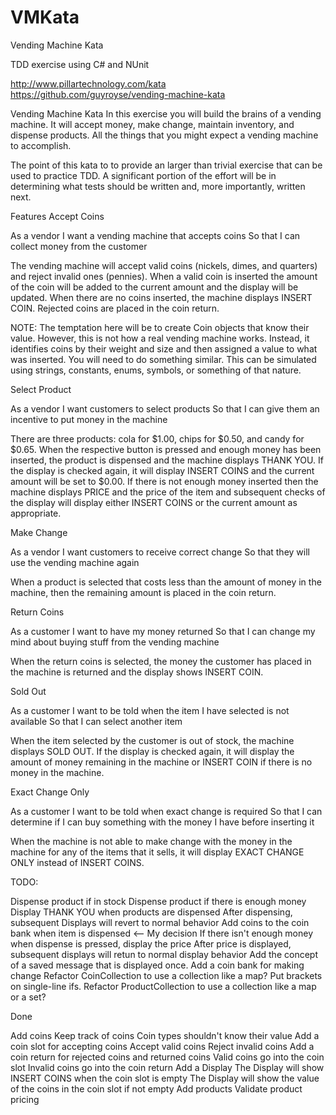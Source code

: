 # VMKata
Vending Machine Kata

TDD exercise using C# and NUnit

http://www.pillartechnology.com/kata
https://github.com/guyroyse/vending-machine-kata


Vending Machine Kata
In this exercise you will build the brains of a vending machine. It will accept money, make change, maintain inventory, and dispense products. All the things that you might expect a vending machine to accomplish.

The point of this kata to to provide an larger than trivial exercise that can be used to practice TDD. A significant portion of the effort will be in determining what tests should be written and, more importantly, written next.

Features
Accept Coins

As a vendor
I want a vending machine that accepts coins
So that I can collect money from the customer

The vending machine will accept valid coins (nickels, dimes, and quarters) and reject invalid ones (pennies). 
When a valid coin is inserted the amount of the coin will be added to the current amount and the display will be updated. 
When there are no coins inserted, the machine displays INSERT COIN. Rejected coins are placed in the coin return.

NOTE: The temptation here will be to create Coin objects that know their value. However, this is not how a real vending machine works. Instead, it identifies coins by their weight and size and then assigned a value to what was inserted. You will need to do something similar. This can be simulated using strings, constants, enums, symbols, or something of that nature.

Select Product

As a vendor
I want customers to select products
So that I can give them an incentive to put money in the machine

There are three products: cola for $1.00, chips for $0.50, and candy for $0.65. 
When the respective button is pressed and enough money has been inserted, the product is dispensed and the machine displays THANK YOU. 
If the display is checked again, it will display INSERT COINS and the current amount will be set to $0.00. 
If there is not enough money inserted then the machine displays PRICE and the price of the item 
and subsequent checks of the display will display either INSERT COINS or the current amount as appropriate.

Make Change

As a vendor
I want customers to receive correct change
So that they will use the vending machine again

When a product is selected that costs less than the amount of money in the machine, then the remaining amount is placed in the coin return.

Return Coins

As a customer
I want to have my money returned
So that I can change my mind about buying stuff from the vending machine

When the return coins is selected, the money the customer has placed in the machine is returned and the display shows INSERT COIN.

Sold Out

As a customer
I want to be told when the item I have selected is not available
So that I can select another item

When the item selected by the customer is out of stock, the machine displays SOLD OUT. If the display is checked again, it will display the amount of money remaining in the machine or INSERT COIN if there is no money in the machine.

Exact Change Only

As a customer
I want to be told when exact change is required
So that I can determine if I can buy something with the money I have before inserting it

When the machine is not able to make change with the money in the machine for any of the items that it sells, it will display EXACT CHANGE ONLY instead of INSERT COINS.

TODO:

Dispense product if in stock
Dispense product if there is enough money
Display THANK YOU when products are dispensed
After dispensing, subsequent Displays will revert to normal behavior
Add coins to the coin bank when item is dispensed <-- My decision
If there isn't enough money when dispense is pressed, display the price
After price is displayed, subsequent displays will retun to normal display behavior
Add the concept of a saved message that is displayed once.
Add a coin bank for making change
Refactor CoinCollection to use a collection like a map?
Put brackets on single-line ifs.
Refactor ProductCollection to use a collection like a map or a set?


Done

Add coins
Keep track of coins
Coin types shouldn't know their value
Add a coin slot for accepting coins
Accept valid coins
Reject invalid coins
Add a coin return for rejected coins and returned coins
Valid coins go into the coin slot
Invalid coins go into the coin return
Add a Display
The Display will show INSERT COINS when the coin slot is empty
The Display will show the value of the coins in the coin slot if not empty
Add products
Validate product pricing
